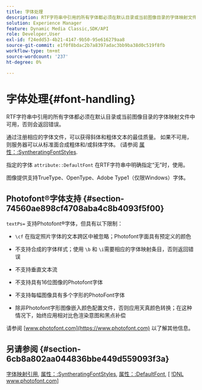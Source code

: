 ```yaml
---
title: 字体处理
description: RTF字符串中引用的所有字体都必须在默认目录或当前图像目录的字体映射文件中可用，否则会返回错误。
solution: Experience Manager
feature: Dynamic Media Classic,SDK/API
role: Developer,User
exl-id: f24edd53-4b21-4147-9b50-95e616279aa8
source-git-commit: e1f0f8bdac2b7a8397adac3bb9ba38d0c519f8fb
workflow-type: tm+mt
source-wordcount: '237'
ht-degree: 0%

---
```


# 字体处理{#font-handling}

RTF字符串中引用的所有字体都必须在默认目录或当前图像目录的字体映射文件中可用，否则会返回错误。

通过注册相应的字体文件，可以获得斜体和粗体文本的最佳质量。 如果不可用，则服务器可以从标准面合成粗体和/或斜体字体。 (请参阅 [属性：:SyntheratingFontStyles](/help/aem-is-ir-api/is-api/image-catalog/image-serving-api-ref/c-image-catalog-reference/c-attributes-reference/r-synthesizefontstyles.md).

指定的字体 `attribute::DefaultFont` 在RTF字符串中明确指定“无”时，使用。

图像提供支持TrueType、OpenType、Adobe Type1（仅限Windows）字体。

## Photofont®字体支持 {#section-74560ae898cf4708aba4c8b4093f5f00}

`textPs=` 支持Photofont®字体，但具有以下限制：

* `\cf` 在指定照片字体的文本跨区中被忽略；Photofont字面具有预定义的颜色
* 不支持合成的字体样式；使用 `\b` 和 `\i`需要相应的字体映射条目，否则返回错误

* 不支持垂直文本流
* 不支持具有16位图像的Photofont字体
* 不支持每幅图像具有多个字形的PhotoFont字体
* 除非Photofont字形图像嵌入颜色配置文件，否则应用天真颜色转换；在这种情况下，始终应用相对比色渲染意图和黑点补偿

请参阅 [www.photofont.com](https://www.photofont.com) 以了解其他信息。

## 另请参阅 {#section-6cb8a802aa044836bbe449d559093f3a}

[字体映射引用](../../../../../is-api/image-catalog/image-serving-api-ref/c-image-catalog-reference/c-font-map-reference/c-font-map-reference.md#concept-f81f319d03c646c5a8ef87b3277dd37d), [属性：:SyntheratingFontStyles](../../../../../is-api/image-catalog/image-serving-api-ref/c-image-catalog-reference/c-attributes-reference/r-synthesizefontstyles.md#reference-1b12ba881b9146c793bcb07407cacb15), [属性：:DefaultFont](../../../../../is-api/image-catalog/image-serving-api-ref/c-image-catalog-reference/c-attributes-reference/r-defaultfont.md#reference-48b763ac254545e89a25c76ff7581107), [ [!DNL www.photofont.com] ](https://www.photofont.com)
